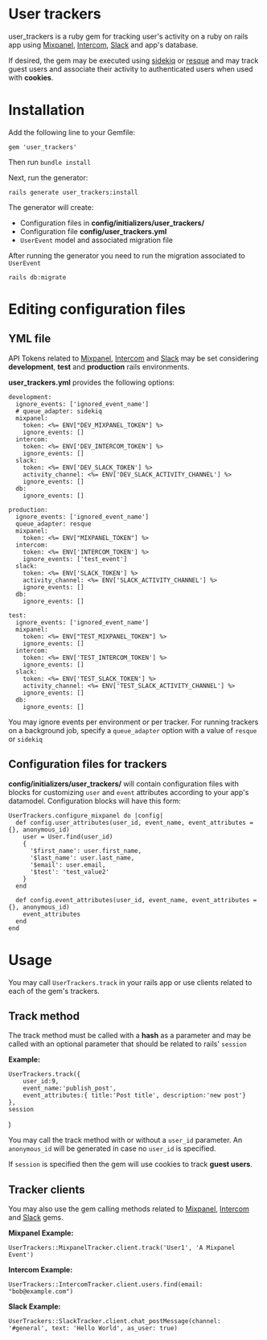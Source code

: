 # User trackers 

user_trackers is a ruby gem for tracking user's activity on a ruby on rails app using [Mixpanel](https://github.com/mixpanel/mixpanel-ruby), [Intercom](https://github.com/intercom/intercom-ruby), [Slack](https://github.com/slack-ruby/slack-ruby-client) and app's database. 

If desired, the gem may be executed using [sidekiq](https://github.com/mperham/sidekiq)  or [resque](https://github.com/resque/resque) and may track guest users and associate their activity to authenticated users when used with **cookies**.

# Installation

Add the following line to your Gemfile:

    gem 'user_trackers'

Then run `bundle install`

Next, run the generator:

    rails generate user_trackers:install

The generator will create:

- Configuration files in **config/initializers/user_trackers/**
- Configuration file **config/user_trackers.yml**
- `UserEvent` model and associated migration file

After running the generator you need to run the migration associated to `UserEvent`

    rails db:migrate

# Editing configuration files

## YML file

API Tokens related to [Mixpanel](https://github.com/mixpanel/mixpanel-ruby), [Intercom](https://github.com/intercom/intercom-ruby) and [Slack](https://github.com/slack-ruby/slack-ruby-client) may be set considering **development**, **test** and **production** rails environments.

**user_trackers.yml** provides the following options:

    development:
      ignore_events: ['ignored_event_name']
      # queue_adapter: sidekiq
      mixpanel:
        token: <%= ENV["DEV_MIXPANEL_TOKEN"] %>
        ignore_events: []
      intercom:
        token: <%= ENV['DEV_INTERCOM_TOKEN'] %>
        ignore_events: []
      slack:
        token: <%= ENV['DEV_SLACK_TOKEN'] %>
        activity_channel: <%= ENV['DEV_SLACK_ACTIVITY_CHANNEL'] %>
        ignore_events: []
      db:
        ignore_events: []
    
    production:
      ignore_events: ['ignored_event_name']
      queue_adapter: resque
      mixpanel:
        token: <%= ENV["MIXPANEL_TOKEN"] %>
      intercom:
        token: <%= ENV['INTERCOM_TOKEN'] %>
        ignore_events: ['test_event']
      slack:
        token: <%= ENV['SLACK_TOKEN'] %>
        activity_channel: <%= ENV['SLACK_ACTIVITY_CHANNEL'] %>
        ignore_events: []
      db:
        ignore_events: []
    
    test:
      ignore_events: ['ignored_event_name']
      mixpanel:
        token: <%= ENV["TEST_MIXPANEL_TOKEN"] %>
        ignore_events: []
      intercom:
        token: <%= ENV['TEST_INTERCOM_TOKEN'] %>
        ignore_events: []
      slack:
        token: <%= ENV['TEST_SLACK_TOKEN'] %>
        activity_channel: <%= ENV['TEST_SLACK_ACTIVITY_CHANNEL'] %>
        ignore_events: []
      db:
        ignore_events: []

You may ignore events per environment or per tracker. For running trackers on a background job, specify a `queue_adapter` option with a value of `resque` or `sidekiq` 

## Configuration files for trackers

 

**config/initializers/user_trackers/** will contain configuration files with blocks for customizing `user` and `event` attributes according to your app's datamodel. Configuration blocks will have this form:

    UserTrackers.configure_mixpanel do |config|
      def config.user_attributes(user_id, event_name, event_attributes = {}, anonymous_id)
        user = User.find(user_id)
        {
          '$first_name': user.first_name,
          '$last_name': user.last_name,
          '$email': user.email, 
          '$test': 'test_value2' 
        }
      end
    
      def config.event_attributes(user_id, event_name, event_attributes = {}, anonymous_id)
        event_attributes
      end
    end

# Usage

You may call `UserTrackers.track` in your rails app or use clients related to each of the gem's trackers.

## Track method

The track method must be called with a **hash** as a parameter and may be called with an optional parameter that should be related to rails' `session` 

**Example:**

    UserTrackers.track({
    	user_id:9, 
    	event_name:'publish_post', 
    	event_attributes:{ title:'Post title', description:'new post'} 
    }, 
    session
  )

You may call the track method with or without a `user_id` parameter. An `anonymous_id` will be generated in case no `user_id` is specified.

If `session` is specified then the gem will use cookies to track **guest users**.

## Tracker clients

You may also use the gem calling methods related to [Mixpanel](https://github.com/mixpanel/mixpanel-ruby), [Intercom](https://github.com/intercom/intercom-ruby) and [Slack](https://github.com/slack-ruby/slack-ruby-client) gems.

**Mixpanel Example:**

    UserTrackers::MixpanelTracker.client.track('User1', 'A Mixpanel Event')

**Intercom Example:**

    UserTrackers::IntercomTracker.client.users.find(email: "bob@example.com")

**Slack Example:**

    UserTrackers::SlackTracker.client.chat_postMessage(channel: '#general', text: 'Hello World', as_user: true)